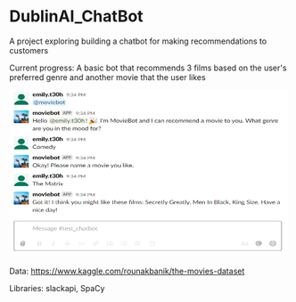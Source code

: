 # DublinAI_ChatBot

A project exploring building a chatbot for making recommendations to customers


Current progress: 
A basic bot that recommends 3 films based on the user's preferred genre and another movie that the user likes

<img src="https://github.com/eteohx/DublinAI_ChatBot/blob/master/images/test_bot.PNG" width="500" height="300">



Data:
https://www.kaggle.com/rounakbanik/the-movies-dataset

Libraries: 
slackapi, SpaCy
